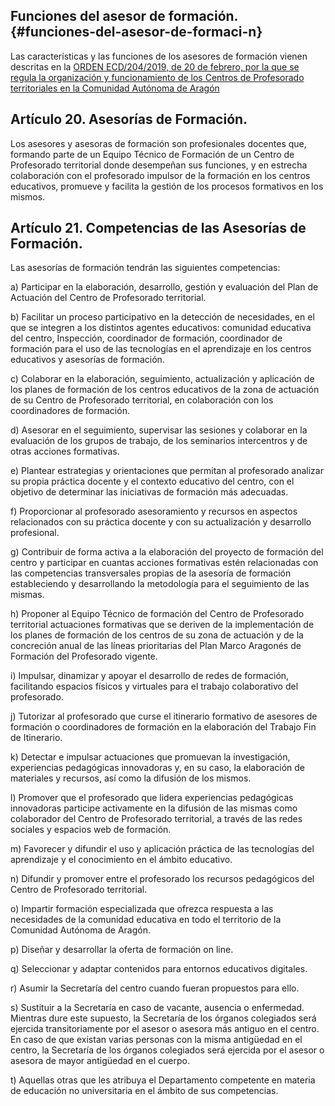 ## Funciones del asesor de formación. {#funciones-del-asesor-de-formaci-n}

Las características y las funciones de los asesores de formación vienen descritas en la [ORDEN ECD/204/2019, de 20 de febrero, por la que se regula la organización y funcionamiento de los Centros de Profesorado territoriales en la Comunidad Autónoma de Aragón](https://bit.ly/2TZii4q)

## Artículo 20. Asesorías de Formación.

Los asesores y asesoras de formación son profesionales docentes que, formando parte de un Equipo Técnico de Formación de un Centro de Profesorado territorial donde desempeñan sus funciones, y en estrecha colaboración con el profesorado impulsor de la formación en los centros educativos, promueve y facilita la gestión de los procesos formativos en los mismos.

## Artículo 21. Competencias de las Asesorías de Formación.

Las asesorías de formación tendrán las siguientes competencias:

a) Participar en la elaboración, desarrollo, gestión y evaluación del Plan de Actuación del Centro de Profesorado territorial.

b) Facilitar un proceso participativo en la detección de necesidades, en el que se integren a los distintos agentes educativos: comunidad educativa del centro, Inspección, coordinador de formación, coordinador de formación para el uso de las tecnologías en el aprendizaje en los centros educativos y asesorías de formación.

c) Colaborar en la elaboración, seguimiento, actualización y aplicación de los planes de formación de los centros educativos de la zona de actuación de su Centro de Profesorado territorial, en colaboración con los coordinadores de formación.

d) Asesorar en el seguimiento, supervisar las sesiones y colaborar en la evaluación de los grupos de trabajo, de los seminarios intercentros y de otras acciones formativas.

e) Plantear estrategias y orientaciones que permitan al profesorado analizar su propia práctica docente y el contexto educativo del centro, con el objetivo de determinar las iniciativas de formación más adecuadas.

f) Proporcionar al profesorado asesoramiento y recursos en aspectos relacionados con
su práctica docente y con su actualización y desarrollo profesional.

g) Contribuir de forma activa a la elaboración del proyecto de formación del centro y participar en cuantas acciones formativas estén relacionadas con las competencias transversales propias de la asesoría de formación estableciendo y desarrollando la metodología para el seguimiento de las mismas.

h) Proponer al Equipo Técnico de formación del Centro de Profesorado territorial actuaciones formativas que se deriven de la implementación de los planes de formación de los centros de su zona de actuación y de la concreción anual de las líneas prioritarias del Plan Marco Aragonés de Formación del Profesorado vigente.

i) Impulsar, dinamizar y apoyar el desarrollo de redes de formación, facilitando espacios físicos y virtuales para el trabajo colaborativo del profesorado.

j) Tutorizar al profesorado que curse el itinerario formativo de asesores de formación o coordinadores de formación en la elaboración del Trabajo Fin de Itinerario.

k) Detectar e impulsar actuaciones que promuevan la investigación, experiencias pedagógicas innovadoras y, en su caso, la elaboración de materiales y recursos, así como la difusión de los mismos.

l) Promover que el profesorado que lidera experiencias pedagógicas innovadoras participe activamente en la difusión de las mismas como colaborador del Centro de Profesorado territorial, a través de las redes sociales y espacios web de formación. 

m) Favorecer y difundir el uso y aplicación práctica de las tecnologías del aprendizaje y el conocimiento en el ámbito educativo.

n) Difundir y promover entre el profesorado los recursos pedagógicos del Centro de Profesorado territorial.

o) Impartir formación especializada que ofrezca respuesta a las necesidades de la comunidad educativa en todo el territorio de la Comunidad Autónoma de Aragón.

p) Diseñar y desarrollar la oferta de formación on line.

q) Seleccionar y adaptar contenidos para entornos educativos digitales.

r) Asumir la Secretaría del centro cuando fueran propuestos para ello.

s) Sustituir a la Secretaría en caso de vacante, ausencia o enfermedad. Mientras dure
este supuesto, la Secretaría de los órganos colegiados será ejercida transitoriamente
por el asesor o asesora más antiguo en el centro. En caso de que existan varias personas con la misma antigüedad en el centro, la Secretaría de los órganos colegiados
será ejercida por el asesor o asesora de mayor antigüedad en el cuerpo.

t) Aquellas otras que les atribuya el Departamento competente en materia de educación
no universitaria en el ámbito de sus competencias.